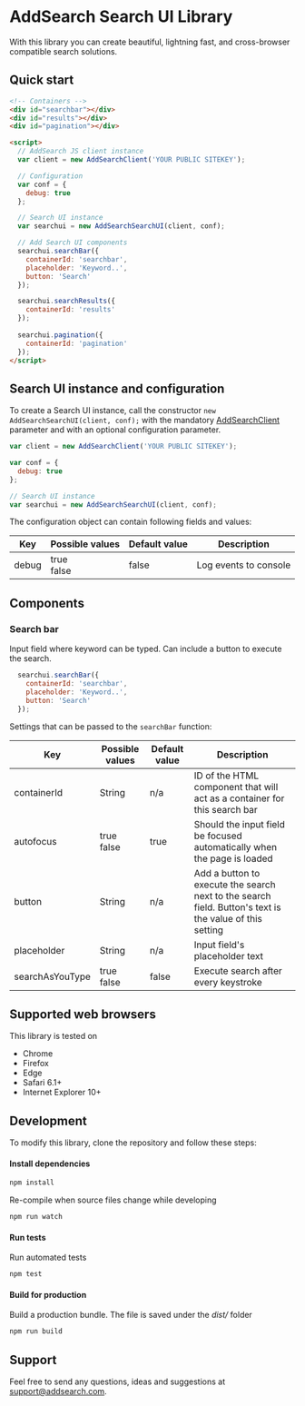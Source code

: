 # AddSearch Search UI Library

With this library you can create beautiful, lightning fast, and cross-browser compatible search solutions.

## Quick start
```html
<!-- Containers -->
<div id="searchbar"></div>
<div id="results"></div>
<div id="pagination"></div>

<script>
  // AddSearch JS client instance
  var client = new AddSearchClient('YOUR PUBLIC SITEKEY');

  // Configuration
  var conf = {
    debug: true
  };

  // Search UI instance
  var searchui = new AddSearchSearchUI(client, conf);

  // Add Search UI components
  searchui.searchBar({
    containerId: 'searchbar',
    placeholder: 'Keyword..',
    button: 'Search'
  });

  searchui.searchResults({
    containerId: 'results'
  });
  
  searchui.pagination({
    containerId: 'pagination'
  });
</script>
```

## Search UI instance and configuration
To create a Search UI instance, call the constructor ```new AddSearchSearchUI(client, conf);``` 
with the mandatory [AddSearchClient](https://github.com/AddSearch/js-client-library) parameter and 
with an optional configuration parameter.

```js
var client = new AddSearchClient('YOUR PUBLIC SITEKEY');

var conf = {
  debug: true
};

// Search UI instance
var searchui = new AddSearchSearchUI(client, conf);
```

The configuration object can contain following fields and values:   

| Key | Possible values | Default value | Description |
| --- | --- | --- | --- |
| debug | true<br>false | false | Log events to console |

## Components

### Search bar

Input field where keyword can be typed. Can include a button to execute the search.

```js
  searchui.searchBar({
    containerId: 'searchbar',
    placeholder: 'Keyword..',
    button: 'Search'
  });
```

Settings that can be passed to the ```searchBar``` function:

| Key | Possible values | Default value | Description |
| --- | --- | --- | --- |
| containerId | String | n/a | ID of the HTML component that will act as a container for this search bar |
| autofocus | true<br>false | true | Should the input field be focused automatically when the page is loaded |
| button | String | n/a | Add a button to execute the search next to the search field. Button's text is the value of this setting |
| placeholder | String | n/a | Input field's placeholder text |
| searchAsYouType| true<br>false | false | Execute search after every keystroke |

## Supported web browsers
This library is tested on
- Chrome
- Firefox
- Edge
- Safari 6.1+
- Internet Explorer 10+

## Development
To modify this library, clone the repository and follow these steps:
#### Install dependencies
```sh
npm install
```

Re-compile when source files change while developing
```sh
npm run watch
```

#### Run tests
Run automated tests
```sh
npm test
```

#### Build for production
Build a production bundle. The file is saved under the *dist/* folder
```sh
npm run build
```

## Support

Feel free to send any questions, ideas and suggestions at [support@addsearch.com](support@addsearch.com).